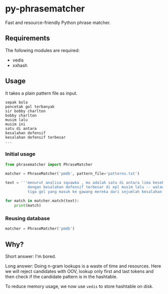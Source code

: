 # py-phrasematcher

Fast and resource-friendly Python phrase matcher.

## Requirements

The following modules are required:

- vedis
- xxhash



## Usage

It takes a plain pattern file as input.

```
sepak bola
pencetak gol terbanyak
sir bobby charlton
bobby charlton
musim lalu
musim ini
satu di antara
kesalahan defensif
kesalahan defensif terbesar
...
```

### Initial usage

```python
from phrasematcher import PhraseMatcher

matcher = PhraseMatcher('pmdb', pattern_file='patterns.txt')

text = '''menurut analisa squawka , mu adalah satu di antara lima kesebelasan
          dengan kesalahan defensif terbesar di epl musim lalu -- walau hanya
          tiga gol yang masuk ke gawang mereka dari sejumlah kesalahan itu .'''

for match in matcher.match(text):
    print(match)
```

### Reusing database

```python
matcher = PhraseMatcher('pmdb')
```

## Why?

Short answer: I'm bored.

Long answer: Doing n-gram lookups is a waste of time and resources. Here we will reject candidates with OOV, lookup only first and last tokens and then check if the candidate pattern is in the hashtable.

To reduce memory usage, we now use `vedis` to store hashtable on disk.


